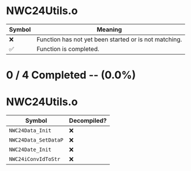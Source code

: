 # NWC24Utils.o
| Symbol | Meaning 
| ------------- | ------------- 
| :x: | Function has not yet been started or is not matching. 
| :white_check_mark: | Function is completed. 


# 0 / 4 Completed -- (0.0%)
# NWC24Utils.o
| Symbol | Decompiled? |
| ------------- | ------------- |
| `NWC24Data_Init` | :x: |
| `NWC24Data_SetDataP` | :x: |
| `NWC24Date_Init` | :x: |
| `NWC24iConvIdToStr` | :x: |
